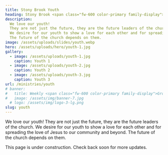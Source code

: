 ```yaml
---
title: Stony Brook Youth
heading: Stony Brook <span class="fw-600 color-primary family-display">Youth</span>
description:
  We love our youth!
  They are not just the future, they are the future leaders of the church.
  We desire for our youth to show a love for each other and for spreading the love of Jesus to our community and beyond.
  The future of the church depends on them.
image: /assets/uploads/slides/youth.webp
hero: /assets/uploads/hero/youth-1.jpg
gallery:
  - image: /assets/uploads/youth-1.jpg
    caption: Youth 1
  - image: /assets/uploads/youth-2.jpg
    caption: Youth 2
  - image: /assets/uploads/youth-3.jpg
    caption: Youth 3
url: /ministries/youth
# banner:
#   title: Weekly <span class="fw-600 color-primary family-display">Groups</span>
#   image: /assets/img/banner-7.jpg
  # logo: /assets/img/logo-3-lg.png
slug: youth
---
```


We love our youth!
They are not just the future, they are the future leaders of the church.
We desire for our youth to show a love for each other and for spreading the love of Jesus to our community and beyond.
The future of the church depends on them.

This page is <span class="fw-400 color-primary">under construction</span>.
Check back soon for more updates.
